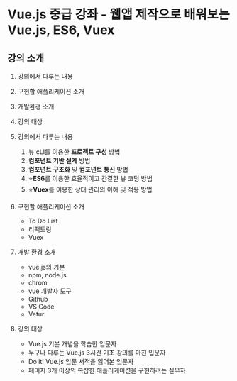 # Vue.js 중급 강좌 - 웹앱 제작으로 배워보는 Vue.js, ES6, Vuex

## 강의 소개
1. 강의에서 다루는 내용
2. 구현할 애플리케이션 소개
3. 개발환경 소개
4. 강의 대상

1. 강의에서 다루는 내용
    1. 뷰 cLI를 이용한 **프로젝트 구성** 방법
    2. **컴포넌트 기반 설계** 방법
    3. **컴포넌트 구조화** 및 **컴포넌트 통신** 방법
    4. ⭐**ES6**를 이용한 효율적이고 간결한 뷰 코딩 방법 
    5. ⭐**Vuex**를 이용한 상태 관리의 이해 및 적용 방법

2. 구현할 애플리케이션 소개
    - To Do List
    - 리팩토링
    - Vuex

3. 개발 환경 소개
    - vue.js의 기본
    - npm, node.js
    - chrom
    - vue 개발자 도구
    - Github
    - VS Code
    - Vetur

4. 강의 대상
    - Vue.js 기본 개념을 학습한 입문자
    - 누구나 다루는 Vue.js 3시간 기초 강의를 마친 입문자
    - Do it! Vue.js 입문 서적을 읽어본 입문자
    - 페이지 3개 이상의 복잡한 애플리케이션을 구현하려는 실무자